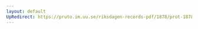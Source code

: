 ```yaml
---
layout: default
UpRedirect: https://pruto.im.uu.se/riksdagen-records-pdf/1878/prot-1878--fk--028/prot-1878--fk--028_023.pdf
---
```

